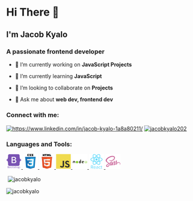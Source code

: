 <h1 align="start">Hi There 👋</h1>
<h2>I'm Jacob Kyalo</h2>
<h3 align="start">A passionate frontend developer</h3>

<!-- <p align="left"> <a href="https://twitter.com/jacobkyalo202" target="blank"><img src="https://img.shields.io/twitter/follow/jacobkyalo202?logo=twitter&style=for-the-badge" alt="jacobkyalo202" /></a> </p> -->

- 🔭 I’m currently working on **JavaScript Projects**

- 🌱 I’m currently learning **JavaScript**

- 👯 I’m looking to collaborate on **Projects**

- 💬 Ask me about **web dev, frontend dev**

<h3 align="left">Connect with me:</h3>
<p align="left">
<a href="https://linkedin.com/in/https://www.linkedin.com/in/jacob-kyalo-1a8a80211/" target="blank"><img align="center" src="https://raw.githubusercontent.com/rahuldkjain/github-profile-readme-generator/master/src/images/icons/Social/linked-in-alt.svg" alt="https://www.linkedin.com/in/jacob-kyalo-1a8a80211/" height="30" width="40" /></a>
<a href="https://twitter.com/jacobkyalo202" target="blank"><img align="center" src="https://raw.githubusercontent.com/rahuldkjain/github-profile-readme-generator/master/src/images/icons/Social/twitter.svg" alt="jacobkyalo202" height="30" width="40" /></a>
</p>

<h3 align="left">Languages and Tools:</h3>
<p align="left"> <a href="https://getbootstrap.com" target="_blank" rel="noreferrer"> <img src="https://raw.githubusercontent.com/devicons/devicon/master/icons/bootstrap/bootstrap-plain-wordmark.svg" alt="bootstrap" width="40" height="40"/> </a> <a href="https://www.w3schools.com/css/" target="_blank" rel="noreferrer"> <img src="https://raw.githubusercontent.com/devicons/devicon/master/icons/css3/css3-original-wordmark.svg" alt="css3" width="40" height="40"/> </a> <a href="https://www.w3.org/html/" target="_blank" rel="noreferrer"> <img src="https://raw.githubusercontent.com/devicons/devicon/master/icons/html5/html5-original-wordmark.svg" alt="html5" width="40" height="40"/> </a> <a href="https://developer.mozilla.org/en-US/docs/Web/JavaScript" target="_blank" rel="noreferrer"> <img src="https://raw.githubusercontent.com/devicons/devicon/master/icons/javascript/javascript-original.svg" alt="javascript" width="40" height="40"/> </a> <a href="https://nodejs.org" target="_blank" rel="noreferrer"> <img src="https://raw.githubusercontent.com/devicons/devicon/master/icons/nodejs/nodejs-original-wordmark.svg" alt="nodejs" width="40" height="40"/> </a> <a href="https://reactjs.org/" target="_blank" rel="noreferrer"> <img src="https://raw.githubusercontent.com/devicons/devicon/master/icons/react/react-original-wordmark.svg" alt="react" width="40" height="40"/> </a> <a href="https://sass-lang.com" target="_blank" rel="noreferrer"> <img src="https://raw.githubusercontent.com/devicons/devicon/master/icons/sass/sass-original.svg" alt="sass" width="40" height="40"/> </a> </p>

<p backgroundColor="black">&nbsp;<img align="center" src="https://github-readme-stats.vercel.app/api?username=jacobkyalo&show_icons=true&locale=en" alt="jacobkyalo" /></p>

<p><img align="center" src="https://github-readme-streak-stats.herokuapp.com/?user=jacobkyalo&" alt="jacobkyalo" /></p>
